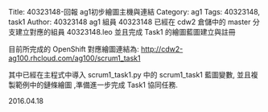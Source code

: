 Title: 40323148-回報 ag1初步繪圖主機與連結
Category: ag1
Tags: 40323148, task1
Author: 40323148
ag1 組員 40323148 已經在 cdw2 倉儲中的 master 分支建立對應的組員 40323148.leo 並且完成 Task1 的繪圖藍圖建立與註冊

<!-- PELICAN_END_SUMMARY -->

目前所完成的 OpenShift 對應繪圖連結為: <a href="http://cdw2-ag100.rhcloud.com/ag100/scrum1_task1">http://cdw2-ag100.rhcloud.com/ag100/scrum1_task1</a>

其中已經在主程式中導入 scrum1_task1.py 中的 scrum1_task1 藍圖變數, 並且複製範例中的鏈條繪圖 ,準備進一步完成 Task1 協同任務.

2016.04.18
